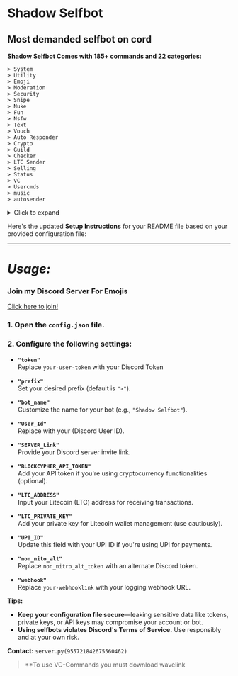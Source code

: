 # Shadow Selfbot
## Most demanded selfbot on cord 

**Shadow Selfbot Comes with 185+ commands and 22 categories:**

```
> System
> Utility
> Emoji
> Moderation
> Security
> Snipe
> Nuke
> Fun
> Nsfw
> Text
> Vouch
> Auto Responder
> Crypto
> Guild
> Checker
> LTC Sender
> Selling
> Status
> VC
> Usercmds
> music
> autosender
```
<details>
	<summary>Click to expand</summary>
https://imgur.com/a/rYu3Unt
</details>

Here's the updated **Setup Instructions** for your README file based on your provided configuration file:

---

# ***Usage:***

### **Join my Discord Server For Emojis**  
[Click here to join!](https://discord.gg/automate)

### **1. Open the `config.json` file.**

### **2. Configure the following settings:**

- **`"token"`**  
  Replace `your-user-token` with your Discord Token

- **`"prefix"`**  
  Set your desired prefix (default is `">"`).  

- **`"bot_name"`**  
  Customize the name for your bot (e.g., `"Shadow Selfbot"`).  

- **`"User_Id"`**  
  Replace with your (Discord User ID).  

- **`"SERVER_Link"`**  
  Provide your Discord server invite link.  

- **`"BLOCKCYPHER_API_TOKEN"`**  
  Add your API token if you're using cryptocurrency functionalities (optional).  

- **`"LTC_ADDRESS"`**  
  Input your Litecoin (LTC) address for receiving transactions.  

- **`"LTC_PRIVATE_KEY"`**  
  Add your private key for Litecoin wallet management (use cautiously).  

- **`"UPI_ID"`**  
  Update this field with your UPI ID if you're using UPI for payments.  

- **`"non_nito_alt"`**  
  Replace `non_nitro_alt_token` with an alternate Discord token.  

- **`"webhook"`**  
  Replace `your-webhooklink` with your logging webhook URL.


**Tips:**
- **Keep your configuration file secure**—leaking sensitive data like tokens, private keys, or API keys may compromise your account or bot.  
- **Using selfbots violates Discord's Terms of Service.** Use responsibly and at your own risk.  

**Contact:** `server.py(955721842675560462)`  

> **To use VC-Commands you must download wavelink
